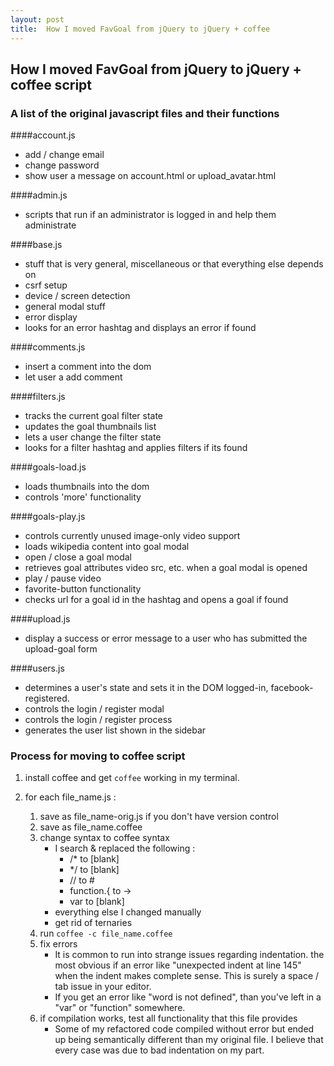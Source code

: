 ```yaml
---
layout: post
title:  How I moved FavGoal from jQuery to jQuery + coffee
---
```


## How I moved FavGoal from jQuery to jQuery + coffee script


### A list of the original javascript files and their functions

####account.js
* add / change email
* change password
* show user a message on account.html or upload_avatar.html

####admin.js
* scripts that run if an administrator is logged in and help them administrate

####base.js
* stuff that is very general, miscellaneous or that everything else depends on
* csrf setup
* device / screen detection
* general modal stuff
* error display
* looks for an error hashtag and displays an error if found

####comments.js
* insert a comment into the dom
* let user a add comment

####filters.js
* tracks the current goal filter state
* updates the goal thumbnails list
* lets a user change the filter state
* looks for a filter hashtag and applies filters if its found

####goals-load.js
* loads thumbnails into the dom
* controls 'more' functionality

####goals-play.js
* controls currently unused image-only video support
* loads wikipedia content into goal modal
* open / close a goal modal
* retrieves goal attributes video src, etc. when a goal modal is opened
* play / pause video
* favorite-button functionality
* checks url for a goal id in the hashtag and opens a goal if found

####upload.js
* display a success or error message to a user who has submitted the upload-goal form

####users.js
* determines a user's state and sets it in the DOM logged-in, facebook-registered.
* controls the login / register modal
* controls the login / register process
* generates the user list shown in the sidebar



### Process for moving to coffee script

1. install coffee and get `coffee` working in my terminal.

2. for each file_name.js :
	1. save as file_name-orig.js if you don't have version control
	2. save as file_name.coffee
	3. change syntax to coffee syntax
	   * I search & replaced the following :
	        + /* to [blank]
	        + */ to [blank]
	        + // to #
	        + function.{ to ->
	        + var to [blank]
	    * everything else I changed manually
	    * get rid of ternaries
	4. run `coffee -c file_name.coffee`
	5. fix errors
	    * It is common to run into strange issues regarding indentation. the most obvious if an error like "unexpected indent at line 145" when the indent makes complete sense. This is surely a space / tab issue in your editor.
	    * If you get an error like "word is not defined", than you've left in a "var" or "function" somewhere.
	6. if compilation works, test all functionality that this file provides
        * Some of my refactored code compiled without error but ended up being semantically different than my original file. I believe that every case was due to bad indentation on my part.




